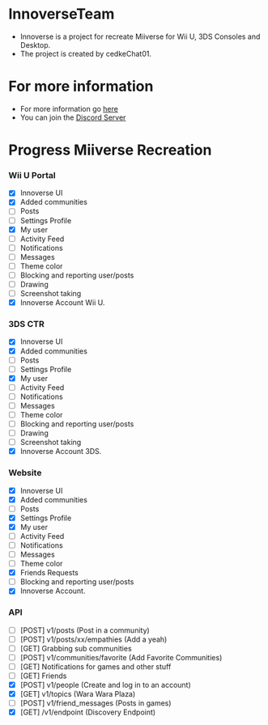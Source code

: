 # InnoverseTeam
- Innoverse is a project for recreate Miiverse for Wii U, 3DS Consoles and Desktop.
- The project is created by cedkeChat01.
  
# For more information
- For more information go [here](https://github.com/InnoverseTeam/Innoverse/blob/main/README.md)
- You can join the [Discord Server](https://discord.gg/HTecc8YTZz)

# Progress Miiverse Recreation
### Wii U Portal
- [x] Innoverse UI
- [x] Added communities
- [ ] Posts
- [ ] Settings Profile
- [x] My user
- [ ] Activity Feed
- [ ] Notifications
- [ ] Messages
- [ ] Theme color
- [ ] Blocking and reporting user/posts
- [ ] Drawing
- [ ] Screenshot taking
- [x] Innoverse Account Wii U.

### 3DS CTR
- [x] Innoverse UI
- [x] Added communities
- [ ] Posts
- [ ] Settings Profile
- [x] My user
- [ ] Activity Feed
- [ ] Notifications
- [ ] Messages
- [ ] Theme color
- [ ] Blocking and reporting user/posts
- [ ] Drawing
- [ ] Screenshot taking
- [x] Innoverse Account 3DS.

### Website 
- [x] Innoverse UI
- [x] Added communities
- [ ] Posts
- [x] Settings Profile
- [x] My user
- [ ] Activity Feed
- [ ] Notifications
- [ ] Messages
- [ ] Theme color
- [x] Friends Requests
- [ ] Blocking and reporting user/posts
- [x] Innoverse Account.

### API
- [ ] [POST] v1/posts (Post in a community)
- [ ] [POST] v1/posts/xx/empathies (Add a yeah)
- [ ] [GET] Grabbing sub communities
- [ ] [POST] v1/communities/favorite (Add Favorite Communities)
- [ ] [GET] Notifications for games and other stuff
- [ ] [GET] Friends
- [x] [POST] v1/people (Create and log in to an account)
- [x] [GET] v1/topics (Wara Wara Plaza)
- [ ] [POST] v1/friend_messages (Posts in games)
- [x] [GET] /v1/endpoint (Discovery Endpoint)
